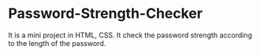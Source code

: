 # Password-Strength-Checker
It is a mini project in HTML, CSS. It check the password strength according to the length of the password.
